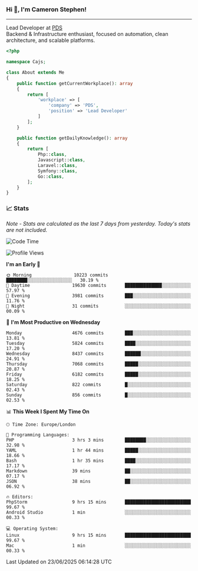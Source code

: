 ### Hi 👋, I'm Cameron Stephen!

---

Lead Developer at [PDS](https://prindatasolutions.co.uk)  
Backend & Infrastructure enthusiast, focused on automation, clean architecture, and scalable platforms.


```php
<?php

namespace Cajs;

class About extends Me
{
    public function getCurrentWorkplace(): array
    {
        return [
            'workplace' => [
                'company' => 'PDS',
                'position' => 'Lead Developer'
            ]
        ];
    }

    public function getDailyKnowledge(): array
    {
        return [
            Php::class,
            Javascript::class,
            Laravel::class,
            Symfony::class,
            Go::class,
        ];
    }
}
```

### 📈 Stats
<p><em>Note - Stats are calculated as the last 7 days from yesterday. Today's stats are not included.</em></p>


<!--START_SECTION:waka-->
![Code Time](http://img.shields.io/badge/Code%20Time-4%2C542%20hrs%2035%20mins-blue)

![Profile Views](http://img.shields.io/badge/Profile%20Views-0-blue)

**I'm an Early 🐤** 

```text
🌞 Morning                10223 commits       ████████░░░░░░░░░░░░░░░░░   30.19 % 
🌆 Daytime                19630 commits       ██████████████░░░░░░░░░░░   57.97 % 
🌃 Evening                3981 commits        ███░░░░░░░░░░░░░░░░░░░░░░   11.76 % 
🌙 Night                  31 commits          ░░░░░░░░░░░░░░░░░░░░░░░░░   00.09 % 
```
📅 **I'm Most Productive on Wednesday** 

```text
Monday                   4676 commits        ███░░░░░░░░░░░░░░░░░░░░░░   13.81 % 
Tuesday                  5824 commits        ████░░░░░░░░░░░░░░░░░░░░░   17.20 % 
Wednesday                8437 commits        ██████░░░░░░░░░░░░░░░░░░░   24.91 % 
Thursday                 7068 commits        █████░░░░░░░░░░░░░░░░░░░░   20.87 % 
Friday                   6182 commits        █████░░░░░░░░░░░░░░░░░░░░   18.25 % 
Saturday                 822 commits         █░░░░░░░░░░░░░░░░░░░░░░░░   02.43 % 
Sunday                   856 commits         █░░░░░░░░░░░░░░░░░░░░░░░░   02.53 % 
```


📊 **This Week I Spent My Time On** 

```text
🕑︎ Time Zone: Europe/London

💬 Programming Languages: 
PHP                      3 hrs 3 mins        ████████░░░░░░░░░░░░░░░░░   32.98 % 
YAML                     1 hr 44 mins        █████░░░░░░░░░░░░░░░░░░░░   18.66 % 
Bash                     1 hr 35 mins        ████░░░░░░░░░░░░░░░░░░░░░   17.17 % 
Markdown                 39 mins             ██░░░░░░░░░░░░░░░░░░░░░░░   07.17 % 
JSON                     38 mins             ██░░░░░░░░░░░░░░░░░░░░░░░   06.92 % 

🔥 Editors: 
PhpStorm                 9 hrs 15 mins       █████████████████████████   99.67 % 
Android Studio           1 min               ░░░░░░░░░░░░░░░░░░░░░░░░░   00.33 % 

💻 Operating System: 
Linux                    9 hrs 15 mins       █████████████████████████   99.67 % 
Mac                      1 min               ░░░░░░░░░░░░░░░░░░░░░░░░░   00.33 % 
```


 Last Updated on 23/06/2025 06:14:28 UTC
<!--END_SECTION:waka-->
